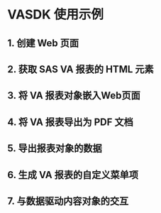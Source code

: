 # VASDK 使用示例


## 1. 创建 Web 页面
## 2. 获取 SAS VA 报表的 HTML 元素
## 3. 将 VA 报表对象嵌入Web页面
## 4. 将 VA 报表导出为 PDF 文档
## 5. 导出报表对象的数据
## 6. 生成 VA 报表的自定义菜单项
## 7. 与数据驱动内容对象的交互



